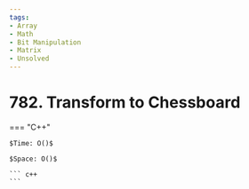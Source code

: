 ```yaml
---
tags:
- Array
- Math
- Bit Manipulation
- Matrix
- Unsolved
---
```



# 782. Transform to Chessboard

=== "C++"

    $Time: O()$

    $Space: O()$

    ``` c++
    ```